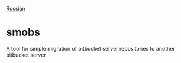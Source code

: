 [Russian](README_ru.md)

# smobs
A tool for simple migration of bitbucket server repositories to another bitbucket server
